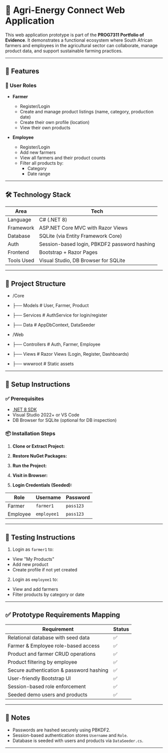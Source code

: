 # 🌱 Agri-Energy Connect Web Application

This web application prototype is part of the **PROG7311 Portfolio of Evidence**. It demonstrates a functional ecosystem where South African farmers and employees in the agricultural sector can collaborate, manage product data, and support sustainable farming practices.

---

## 🚀 Features

### 🔐 User Roles

- **Farmer**
  - Register/Login
  - Create and manage product listings (name, category, production date)
  - Create their own profile (location)
  - View their own products

- **Employee**
  - Register/Login
  - Add new farmers
  - View all farmers and their product counts
  - Filter all products by:
    - Category
    - Date range

---

## 🛠️ Technology Stack

| Area         | Tech                                      |
|--------------|-------------------------------------------|
| Language     | C# (.NET 8)                               |
| Framework    | ASP.NET Core MVC with Razor Views         |
| Database     | SQLite (via Entity Framework Core)        |
| Auth         | Session-based login, PBKDF2 password hashing |
| Frontend     | Bootstrap + Razor Pages                   |
| Tools Used   | Visual Studio, DB Browser for SQLite      |

---

## 📁 Project Structure

- /Core
- ├── Models # User, Farmer, Product
- ├── Services # AuthService for login/register
- ├── Data # AppDbContext, DataSeeder

- /Web
- ├── Controllers # Auth, Farmer, Employee
- ├── Views # Razor Views (Login, Register, Dashboards)
- ├── wwwroot # Static assets

---

## 🔧 Setup Instructions

### ✅ Prerequisites

- [.NET 8 SDK](https://dotnet.microsoft.com/en-us/download)
- Visual Studio 2022+ or VS Code
- DB Browser for SQLite (optional for DB inspection)

### 📦 Installation Steps

1. **Clone or Extract Project:**
 
2. **Restore NuGet Packages:**

3. **Run the Project:**

4. **Visit in Browser:**

5. **Login Credentials (Seeded):**

| Role     | Username   | Password |
|----------|------------|----------|
| Farmer   | `farmer1`  | `pass123` |
| Employee | `employee1`| `pass123` |

---

## 🧪 Testing Instructions

1. Login as `farmer1` to:
- View "My Products"
- Add new product
- Create profile if not yet created

2. Login as `employee1` to:
- View and add farmers
- Filter products by category or date

---

## ✅ Prototype Requirements Mapping

| Requirement                                  | Status |
|---------------------------------------------|--------|
| Relational database with seed data          | ✅     |
| Farmer & Employee role-based access         | ✅     |
| Product and farmer CRUD operations          | ✅     |
| Product filtering by employee               | ✅     |
| Secure authentication & password hashing    | ✅     |
| User-friendly Bootstrap UI                  | ✅     |
| Session-based role enforcement              | ✅     |
| Seeded demo users and products              | ✅     |

---

## 🧾 Notes

- Passwords are hashed securely using PBKDF2.
- Session-based authentication stores `Username` and `Role`.
- Database is seeded with users and products via `DataSeeder.cs`.

---


